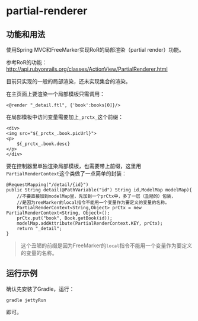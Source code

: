 partial-renderer
================

## 功能和用法

使用Spring MVC和FreeMarker实现RoR的局部渲染（partial render）功能。

参考RoR的功能： http://api.rubyonrails.org/classes/ActionView/PartialRenderer.html

目前只实现的一般的局部渲染，还未实现集合的渲染。

在主页面上要渲染一个局部模板只需调用：

```
<@render "_detail.ftl", {'book':books[0]}/>
```

在局部模板中访问变量需要加上```_prctx_```这个前缀：

```
<div>
<img src="${_prctx_.book.picUrl}">
<p>
    ${_prctx_.book.desc}
</p>
</div>

```

要在控制器里单独渲染局部模板，也需要带上前缀，这里用```PartialRenderContext```这个类做了一点简单的封装：

```
@RequestMapping("/detail/{id}")
public String detail(@PathVariable("id") String id,ModelMap modelMap){
    //不要直接加到modelMap里，先加到一个prCtx中，多了一层（丑陋的）包装，
    //是因为reeMarker的local指令不能用一个变量作为要定义的变量的名称。
    PartialRenderContext<String,Object> prCtx = new PartialRenderContext<String, Object>();
    prCtx.put("book", Book.getBook(id));
    modelMap.addAttribute(PartialRenderContext.KEY, prCtx);
    return "_detail";
}
```

> 这个丑陋的前缀是因为FreeMarker的```local```指令不能用一个变量作为要定义的变量的名称。

## 运行示例

确认先安装了Gradle，运行：

```
gradle jettyRun

```
即可。
